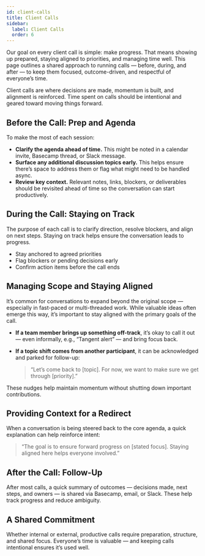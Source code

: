 ```yaml
---
id: client-calls
title: Client Calls
sidebar:
  label: Client Calls
  order: 6
---
```


Our goal on every client call is simple: make progress. That means showing up prepared, staying aligned to priorities, and managing time well. This page outlines a shared approach to running calls — before, during, and after — to keep them focused, outcome-driven, and respectful of everyone’s time.

Client calls are where decisions are made, momentum is built, and alignment is reinforced. Time spent on calls should be intentional and geared toward moving things forward.

## Before the Call: Prep and Agenda

To make the most of each session:

- **Clarify the agenda ahead of time.** This might be noted in a calendar invite, Basecamp thread, or Slack message.
- **Surface any additional discussion topics early.** This helps ensure there’s space to address them or flag what might need to be handled async.
- **Review key context.** Relevant notes, links, blockers, or deliverables should be revisited ahead of time so the conversation can start productively.

## During the Call: Staying on Track

The purpose of each call is to clarify direction, resolve blockers, and align on next steps. Staying on track helps ensure the conversation leads to progress.

- Stay anchored to agreed priorities
- Flag blockers or pending decisions early
- Confirm action items before the call ends

## Managing Scope and Staying Aligned

It’s common for conversations to expand beyond the original scope — especially in fast-paced or multi-threaded work. While valuable ideas often emerge this way, it’s important to stay aligned with the primary goals of the call.

- **If a team member brings up something off-track**, it’s okay to call it out — even informally, e.g., “Tangent alert” — and bring focus back.
- **If a topic shift comes from another participant**, it can be acknowledged and parked for follow-up:

  > “Let’s come back to [topic]. For now, we want to make sure we get through [priority].”

These nudges help maintain momentum without shutting down important contributions.

## Providing Context for a Redirect

When a conversation is being steered back to the core agenda, a quick explanation can help reinforce intent:

> “The goal is to ensure forward progress on [stated focus]. Staying aligned here helps everyone involved.”

## After the Call: Follow-Up

After most calls, a quick summary of outcomes — decisions made, next steps, and owners — is shared via Basecamp, email, or Slack. These help track progress and reduce ambiguity.

## A Shared Commitment

Whether internal or external, productive calls require preparation, structure, and shared focus. Everyone’s time is valuable — and keeping calls intentional ensures it’s used well.